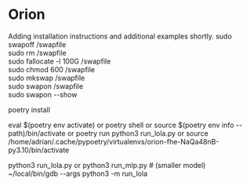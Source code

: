 # Orion

Adding installation instructions and additional examples shortly.
sudo swapoff /swapfile \
sudo rm /swapfile \
sudo fallocate -l 100G /swapfile \
sudo chmod 600 /swapfile \
sudo mkswap /swapfile \
sudo swapon /swapfile \
sudo swapon --show


poetry install

eval $(poetry env activate)
or 
poetry shell
or
source $(poetry env info --path)/bin/activate
or
poetry run python3 run_lola.py
or
source /home/adrian/.cache/pypoetry/virtualenvs/orion-fhe-NaQa48nB-py3.10/bin/activate


python3 run_lola.py
or
python3 run_mlp.py # (smaller model)
~/local/bin/gdb --args python3 -m run_lola


